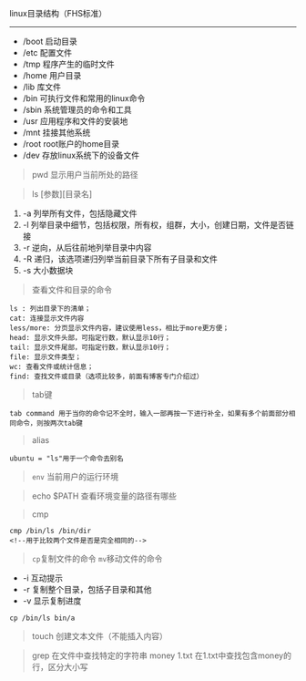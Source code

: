 linux目录结构（FHS标准）

---

- /boot  启动目录
- /etc   配置文件
- /tmp  程序产生的临时文件
- /home  用户目录
- /lib  库文件
- /bin  可执行文件和常用的linux命令
- /sbin  系统管理员的命令和工具
- /usr  应用程序和文件的安装地
- /mnt  挂接其他系统
- /root  root账户的home目录
- /dev  存放linux系统下的设备文件


> pwd 显示用户当前所处的路径

> ls   [参数][目录名]

1.  -a   列举所有文件，包括隐藏文件
1.  -l    列举目录中细节，包括权限，所有权，组群，大小，创建日期，文件是否链接
1.   -r   逆向，从后往前地列举目录中内容
1.  -R  递归，该选项递归列举当前目录下所有子目录和文件
1.  -s   大小数据块

> 查看文件和目录的命令

```
ls : 列出目录下的清单；
cat: 连接显示文件内容
less/more: 分页显示文件内容，建议使用less，相比于more更方便；
head: 显示文件头部，可指定行数，默认显示10行；
tail: 显示文件尾部，可指定行数，默认显示10行；
file: 显示文件类型；
wc: 查看文件或统计信息；
find: 查找文件或目录（选项比较多，前面有博客专门介绍过）
```

> tab键

```
tab command 用于当你的命令记不全时，输入一部再按一下进行补全，如果有多个前面部分相同命令，则按两次tab键
```

> alias 

```
ubuntu = "ls"用于一个命令去别名
```
> `env` 当前用户的运行环境

> echo $PATH 查看环境变量的路径有哪些

> cmp

```
cmp /bin/ls /bin/dir 
<!--用于比较两个文件是否是完全相同的-->
```
> `cp`复制文件的命令 `mv`移动文件的命令

- -i    互动提示
- -r   复制整个目录，包括子目录和其他
- -v   显示复制进度

```
cp /bin/ls bin/a
```
> touch 创建文本文件（不能插入内容）

> grep  在文件中查找特定的字符串
     money  1.txt   在1.txt中查找包含money的行，区分大小写

